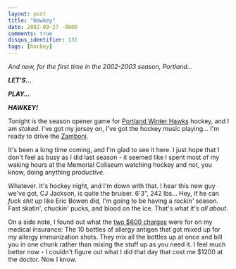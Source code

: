 ```yaml
---
layout: post
title: "Hawkey"
date: 2002-09-27 -0800
comments: true
disqus_identifier: 131
tags: [hockey]
---
```

*And now, for the first time in the 2002-2003 season, Portland...*

 ***LET'S...***

 ***PLAY...***

 ***HAWKEY!***

 Tonight is the season opener game for [Portland Winter
Hawks](http://www.winterhawks.com) hockey, and I am *stoked*. I've got
my jersey on, I've got the hockey music playing... I'm ready to drive
the [Zamboni](http://www.zamboni.com).

 It's been a long time coming, and I'm glad to see it here. I just hope
that I don't feel as busy as I did last season - it seemed like I spent
most of my waking hours at the Memorial Coliseum watching hockey and
not, you know, doing anything *productive*.

 Whatever. It's hockey night, and I'm down with that. I hear this new
guy we've got, CJ Jackson, is quite the bruiser. 6'3", 242 lbs... Hey,
if he can *fuck shit up* like Eric Bowen did, I'm going to be having a
*rockin'* season. Fast skatin', chuckin' pucks, and blood on the ice.
That's what it's *all about*.

 On a side note, I found out what the [two $600
charges](/archive/2002/09/26/attilla.aspx) were for on my medical
insurance: The 10 bottles of allergy antigen that got mixed up for my
allergy immunization shots. They mix all the bottles up at once and bill
you in one chunk rather than mixing the stuff up as you need it. I feel
much better now - I couldn't figure out what I did that day that cost me
$1200 at the doctor. Now I know.
